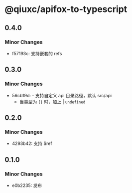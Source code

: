 # @qiuxc/apifox-to-typescript

## 0.4.0

### Minor Changes

- f57193c: 支持嵌套的 refs

## 0.3.0

### Minor Changes

- 56cb19d: - 支持自定义 api 目录路径，默认 src/api
  - 当类型为 `{}` 时，加上 | `undefined`

## 0.2.0

### Minor Changes

- 4293b42: 支持 $ref

## 0.1.0

### Minor Changes

- e0b2235: 发布
